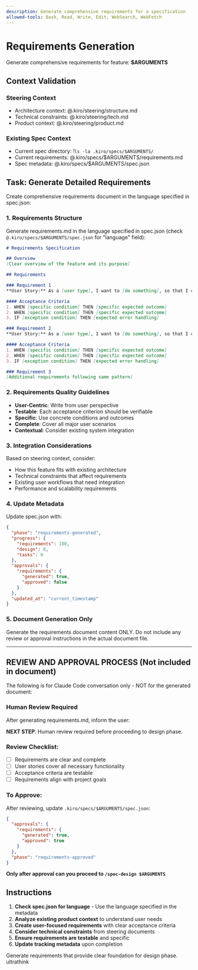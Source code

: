 ```yaml
---
description: Generate comprehensive requirements for a specification
allowed-tools: Bash, Read, Write, Edit, WebSearch, WebFetch
---
```


# Requirements Generation

Generate comprehensive requirements for feature: **$ARGUMENTS**

## Context Validation

### Steering Context
- Architecture context: @.kiro/steering/structure.md
- Technical constraints: @.kiro/steering/tech.md
- Product context: @.kiro/steering/product.md

### Existing Spec Context
- Current spec directory: !`ls -la .kiro/specs/$ARGUMENTS/`
- Current requirements: @.kiro/specs/$ARGUMENTS/requirements.md
- Spec metadata: @.kiro/specs/$ARGUMENTS/spec.json

## Task: Generate Detailed Requirements

Create comprehensive requirements document in the language specified in spec.json:

### 1. Requirements Structure
Generate requirements.md in the language specified in spec.json (check `@.kiro/specs/$ARGUMENTS/spec.json` for "language" field):

```markdown
# Requirements Specification

## Overview
[Clear overview of the feature and its purpose]

## Requirements

### Requirement 1
**User Story:** As a [user type], I want to [do something], so that I can [achieve some goal]

#### Acceptance Criteria
1. WHEN [specific condition] THEN [specific expected outcome]
2. WHEN [specific condition] THEN [specific expected outcome]
3. IF [exception condition] THEN [expected error handling]

### Requirement 2
**User Story:** As a [user type], I want to [do something], so that I can [achieve some goal]

#### Acceptance Criteria
1. WHEN [specific condition] THEN [specific expected outcome]
2. WHEN [specific condition] THEN [specific expected outcome]
3. IF [exception condition] THEN [expected error handling]

### Requirement 3
[Additional requirements following same pattern]
```

### 2. Requirements Quality Guidelines
- **User-Centric**: Write from user perspective
- **Testable**: Each acceptance criterion should be verifiable
- **Specific**: Use concrete conditions and outcomes
- **Complete**: Cover all major user scenarios
- **Contextual**: Consider existing system integration

### 3. Integration Considerations
Based on steering context, consider:
- How this feature fits with existing architecture
- Technical constraints that affect requirements
- Existing user workflows that need integration
- Performance and scalability requirements

### 4. Update Metadata
Update spec.json with:
```json
{
  "phase": "requirements-generated",
  "progress": {
    "requirements": 100,
    "design": 0,
    "tasks": 0
  },
  "approvals": {
    "requirements": {
      "generated": true,
      "approved": false
    }
  },
  "updated_at": "current_timestamp"
}
```

### 5. Document Generation Only
Generate the requirements document content ONLY. Do not include any review or approval instructions in the actual document file.

---

## REVIEW AND APPROVAL PROCESS (Not included in document)

The following is for Claude Code conversation only - NOT for the generated document:

### Human Review Required
After generating requirements.md, inform the user:

**NEXT STEP**: Human review required before proceeding to design phase.

### Review Checklist:
- [ ] Requirements are clear and complete
- [ ] User stories cover all necessary functionality
- [ ] Acceptance criteria are testable
- [ ] Requirements align with project goals

### To Approve:
After reviewing, update `.kiro/specs/$ARGUMENTS/spec.json`:
```json
{
  "approvals": {
    "requirements": {
      "generated": true,
      "approved": true
    }
  },
  "phase": "requirements-approved"
}
```

**Only after approval can you proceed to `/spec-design $ARGUMENTS`**

## Instructions

1. **Check spec.json for language** - Use the language specified in the metadata
2. **Analyze existing product context** to understand user needs
3. **Create user-focused requirements** with clear acceptance criteria
4. **Consider technical constraints** from steering documents
5. **Ensure requirements are testable** and specific
6. **Update tracking metadata** upon completion

Generate requirements that provide clear foundation for design phase.
ultrathink